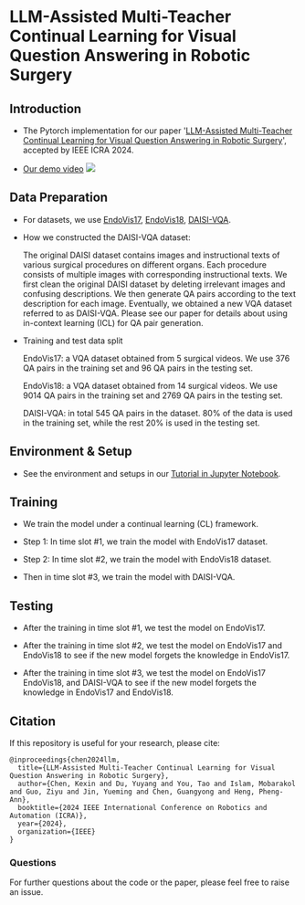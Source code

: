 # LLM-Assisted Multi-Teacher Continual Learning for Visual Question Answering in Robotic Surgery

## Introduction
* The Pytorch implementation for our paper '[LLM-Assisted Multi-Teacher Continual Learning for Visual Question Answering in Robotic Surgery](https://arxiv.org/abs/2402.16664)', accepted by IEEE ICRA 2024.

* [Our demo video](https://youtu.be/sSCRLyY355c)
[![](https://i.ytimg.com/vi/sSCRLyY355c/maxresdefault.jpg)](https://youtu.be/sSCRLyY355c "")


## Data Preparation
* For datasets, we use [EndoVis17](https://arxiv.org/abs/2305.11692), [EndoVis18](https://arxiv.org/abs/2206.11053), [DAISI-VQA](DAISI_VQA). 

* How we constructed the DAISI-VQA dataset:

  The original DAISI dataset contains images and instructional texts of various surgical procedures on different organs. Each procedure consists of multiple images with corresponding instructional texts. We first clean the original DAISI dataset by deleting irrelevant images and confusing descriptions. We then generate QA pairs according to the text description for each image. Eventually, we obtained a new VQA dataset referred to as DAISI-VQA. Please see our paper for details about using in-context learning (ICL) for QA pair generation.

* Training and test data split

   EndoVis17: a VQA dataset obtained from 5 surgical videos. We use 376 QA pairs in the training set and 96 QA pairs in the testing set.
  
   EndoVis18: a VQA dataset obtained from 14 surgical videos. We use 9014 QA pairs in the training set and 2769 QA pairs in the testing set.
  
   DAISI-VQA: in total 545 QA pairs in the dataset. 80% of the data is used in the training set, while the rest 20% is used in the testing set.

## Environment & Setup
* See the environment and setups in our [Tutorial in Jupyter Notebook](t4_code/OurMethod_GitHub_OpenSource.ipynb).
  
## Training
* We train the model under a continual learning (CL) framework.

* Step 1: In time slot #1, we train the model with EndoVis17 dataset.

* Step 2: In time slot #2, we train the model with EndoVis18 dataset.
  
* Then in time slot #3, we train the model with DAISI-VQA.

## Testing
* After the training in time slot #1, we test the model on EndoVis17.

* After the training in time slot #2, we test the model on EndoVis17 and EndoVis18 to see if the new model forgets the knowledge in EndoVis17.

* After the training in time slot #3, we test the model on EndoVis17 EndoVis18, and DAISI-VQA to see if the new model forgets the knowledge in EndoVis17 and EndoVis18.


## Citation
If this repository is useful for your research, please cite:
```
@inproceedings{chen2024llm,
  title={LLM-Assisted Multi-Teacher Continual Learning for Visual Question Answering in Robotic Surgery},
  author={Chen, Kexin and Du, Yuyang and You, Tao and Islam, Mobarakol and Guo, Ziyu and Jin, Yueming and Chen, Guangyong and Heng, Pheng-Ann},
  booktitle={2024 IEEE International Conference on Robotics and Automation (ICRA)},
  year={2024},
  organization={IEEE}
}
```
### Questions
For further questions about the code or the paper, please feel free to raise an issue.
